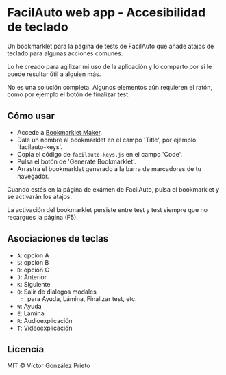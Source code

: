 # FacilAuto web app - Accesibilidad de teclado

Un bookmarklet para la página de tests de FacilAuto que añade atajos de teclado para algunas acciones comunes.

Lo he creado para agilizar mi uso de la aplicación y lo comparto por si le puede resultar útil a alguien más.

No es una solución completa. Algunos elementos aún requieren el ratón, como por ejemplo el botón de finalizar test.

## Cómo usar

- Accede a [Bookmarklet Maker](https://caiorss.github.io/bookmarklet-maker/).
- Dale un nombre al bookmarklet en el campo 'Title', por ejemplo 'facilauto-keys'.
- Copia el código de `facilauto-keys.js` en el campo 'Code'.
- Pulsa el botón de 'Generate Bookmarklet'.
- Arrastra el bookmarklet generado a la barra de marcadores de tu navegador.

Cuando estés en la página de exámen de FacilAuto, pulsa el bookmarklet y se activarán los atajos.

La activación del bookmarklet persiste entre test y test siempre que no recargues la página (F5).

## Asociaciones de teclas

- `A`: opción A
- `S`: opción B
- `D`: opción C
- `J`: Anterior
- `K`: Siguiente
- `Q`: Salir de dialogos modales
  - para Ayuda, Lámina, Finalizar test, etc.
- `W`: Ayuda
- `E`: Lámina
- `R`: Audioexplicación
- `T`: Videoexplicación

## Licencia

MIT © Víctor González Prieto
